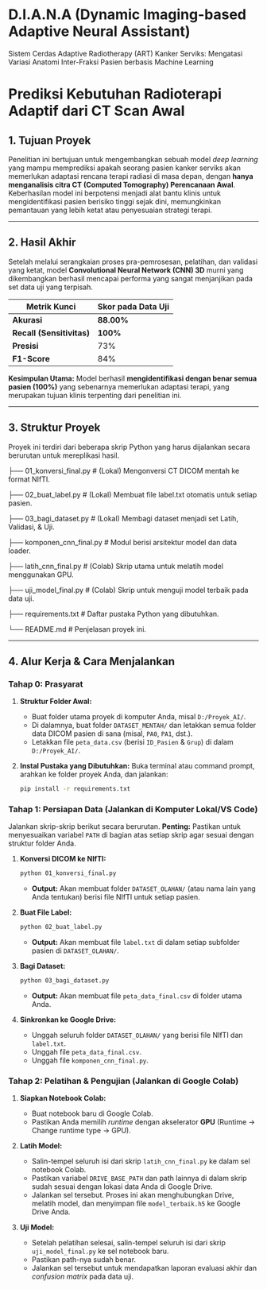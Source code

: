 # D.I.A.N.A (Dynamic Imaging-based Adaptive Neural Assistant)
Sistem Cerdas Adaptive Radiotherapy (ART) Kanker Serviks: Mengatasi Variasi Anatomi Inter-Fraksi Pasien berbasis Machine Learning

# Prediksi Kebutuhan Radioterapi Adaptif dari CT Scan Awal

## 1. Tujuan Proyek

Penelitian ini bertujuan untuk mengembangkan sebuah model *deep learning* yang mampu memprediksi apakah seorang pasien kanker serviks akan memerlukan adaptasi rencana terapi radiasi di masa depan, dengan **hanya menganalisis citra CT (Computed Tomography) Perencanaan Awal**. Keberhasilan model ini berpotensi menjadi alat bantu klinis untuk mengidentifikasi pasien berisiko tinggi sejak dini, memungkinkan pemantauan yang lebih ketat atau penyesuaian strategi terapi.

---

## 2. Hasil Akhir

Setelah melalui serangkaian proses pra-pemrosesan, pelatihan, dan validasi yang ketat, model **Convolutional Neural Network (CNN) 3D** murni yang dikembangkan berhasil mencapai performa yang sangat menjanjikan pada set data uji yang terpisah.

| **Metrik Kunci** | **Skor pada Data Uji** |
| ----------------------- | ---------------------- |
| **Akurasi** | **88.00%** |
| **Recall (Sensitivitas)** | **100%** |
| **Presisi** | 73%                    |
| **F1-Score** | 84%                    |

**Kesimpulan Utama:** Model berhasil **mengidentifikasi dengan benar semua pasien (100%)** yang sebenarnya memerlukan adaptasi terapi, yang merupakan tujuan klinis terpenting dari penelitian ini.

---

## 3. Struktur Proyek

Proyek ini terdiri dari beberapa skrip Python yang harus dijalankan secara berurutan untuk mereplikasi hasil.


├── 01_konversi_final.py      # (Lokal) Mengonversi CT DICOM mentah ke format NIfTI.

├── 02_buat_label.py          # (Lokal) Membuat file label.txt otomatis untuk setiap pasien.

├── 03_bagi_dataset.py        # (Lokal) Membagi dataset menjadi set Latih, Validasi, & Uji.

├── komponen_cnn_final.py     # Modul berisi arsitektur model dan data loader.

├── latih_cnn_final.py        # (Colab) Skrip utama untuk melatih model menggunakan GPU.

├── uji_model_final.py        # (Colab) Skrip untuk menguji model terbaik pada data uji.

├── requirements.txt          # Daftar pustaka Python yang dibutuhkan.

└── README.md                 # Penjelasan proyek ini.

---

## 4. Alur Kerja & Cara Menjalankan

### Tahap 0: Prasyarat

1.  **Struktur Folder Awal:**
    * Buat folder utama proyek di komputer Anda, misal `D:/Proyek_AI/`.
    * Di dalamnya, buat folder `DATASET_MENTAH/` dan letakkan semua folder data DICOM pasien di sana (misal, `PA0`, `PA1`, dst.).
    * Letakkan file `peta_data.csv` (berisi `ID_Pasien` & `Grup`) di dalam `D:/Proyek_AI/`.

2.  **Instal Pustaka yang Dibutuhkan:**
    Buka terminal atau command prompt, arahkan ke folder proyek Anda, dan jalankan:
    ```bash
    pip install -r requirements.txt
    ```

### Tahap 1: Persiapan Data (Jalankan di Komputer Lokal/VS Code)

Jalankan skrip-skrip berikut secara berurutan. **Penting:** Pastikan untuk menyesuaikan variabel `PATH` di bagian atas setiap skrip agar sesuai dengan struktur folder Anda.

1.  **Konversi DICOM ke NIfTI:**
    ```bash
    python 01_konversi_final.py
    ```
    * **Output:** Akan membuat folder `DATASET_OLAHAN/` (atau nama lain yang Anda tentukan) berisi file NIfTI untuk setiap pasien.

2.  **Buat File Label:**
    ```bash
    python 02_buat_label.py
    ```
    * **Output:** Akan membuat file `label.txt` di dalam setiap subfolder pasien di `DATASET_OLAHAN/`.

3.  **Bagi Dataset:**
    ```bash
    python 03_bagi_dataset.py
    ```
    * **Output:** Akan membuat file `peta_data_final.csv` di folder utama Anda.

4.  **Sinkronkan ke Google Drive:**
    * Unggah seluruh folder `DATASET_OLAHAN/` yang berisi file NIfTI dan `label.txt`.
    * Unggah file `peta_data_final.csv`.
    * Unggah file `komponen_cnn_final.py`.

### Tahap 2: Pelatihan & Pengujian (Jalankan di Google Colab)

1.  **Siapkan Notebook Colab:**
    * Buat notebook baru di Google Colab.
    * Pastikan Anda memilih *runtime* dengan akselerator **GPU** (Runtime -> Change runtime type -> GPU).

2.  **Latih Model:**
    * Salin-tempel seluruh isi dari skrip `latih_cnn_final.py` ke dalam sel notebook Colab.
    * Pastikan variabel `DRIVE_BASE_PATH` dan path lainnya di dalam skrip sudah sesuai dengan lokasi data Anda di Google Drive.
    * Jalankan sel tersebut. Proses ini akan menghubungkan Drive, melatih model, dan menyimpan file `model_terbaik.h5` ke Google Drive Anda.

3.  **Uji Model:**
    * Setelah pelatihan selesai, salin-tempel seluruh isi dari skrip `uji_model_final.py` ke sel notebook baru.
    * Pastikan path-nya sudah benar.
    * Jalankan sel tersebut untuk mendapatkan laporan evaluasi akhir dan *confusion matrix* pada data uji.
